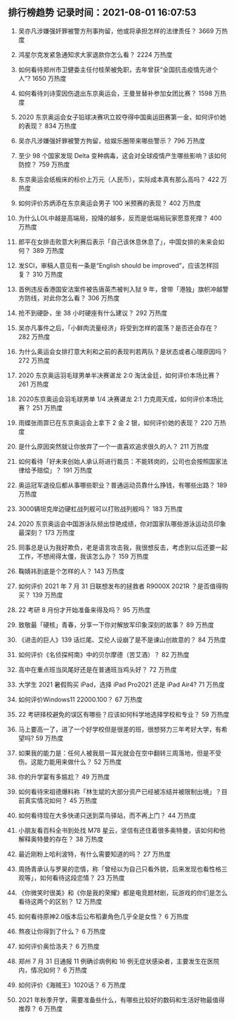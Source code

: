 
## 排行榜趋势 记录时间：2021-08-01 16:07:53
  
  1. 吴亦凡涉嫌强奸罪被警方刑事拘留，他或将承担怎样的法律责任？ 3669 万热度
    
  2. 鸿星尔克发紧急通知求大家退款你怎么看？ 2224 万热度
    
  3. 如何看待郑州市卫健委主任付桂荣被免职，去年曾获“全国抗击疫情先进个人”? 1650 万热度
    
  4. 如何看待刘诗雯因伤退出东京奥运会，王曼昱替补参加女团比赛？ 1598 万热度
    
  5. 2020 东京奥运会女子铅球决赛巩立姣夺得中国奥运田赛第一金，如何评价她的表现？ 834 万热度
    
  6. 吴亦凡涉嫌强奸罪被警方拘留，给娱乐圈带来哪些警示？ 796 万热度
    
  7. 至少 98 个国家发现 Delta 变种病毒，这会对全球疫情产生哪些影响？该如何防控？ 759 万热度
    
  8. 东京奥运会纸板床的标价上万元（人民币），实际成本真有那么高吗？ 422 万热度
    
  9. 如何评价苏炳添在东京奥运会男子 100 米预赛的表现？ 402 万热度
    
  10. 为什么LOL中越是高端局，投降的越多，反而是低端局玩家愿意死撑？ 400 万热度
    
  11. 郎平在女排击败意大利赛后表示「自己该休息休息了」，中国女排的未来会如何？ 389 万热度
    
  12. 发SCI，审稿人意见有一条是“English should be improved”，应该怎样回复？ 310 万热度
    
  13. 首例违反香港国安法案件被告唐英杰被判入狱 9 年，曾带「港独」旗帜冲越警方防线，对此你怎么看？ 306 万热度
    
  14. 抢不到硬卧，坐 38 小时硬座有什么建议？ 292 万热度
    
  15. 吴亦凡事件之后，「小鲜肉流量经济」将受到怎样的震荡？是否还会存在？ 282 万热度
    
  16. 为什么奥运会女排打意大利和之前的表现判若两队？是状态或者心理原因吗？ 272 万热度
    
  17. 2020 东京奥运羽毛球男单半决赛谌龙 2:0 淘汰金廷，如何评价本场比赛？ 261 万热度
    
  18. 2020东京奥运会羽毛球男单 1/4 决赛谌龙 2:1 力克周天成，如何评价本场比赛？ 251 万热度
    
  19. 雨蝶张雨霏已在东京奥运会上拿下 2 金 2 银，如何评价她的表现？ 220 万热度
    
  20. 是什么原因突然就让你放弃了一个一直喜欢追求很久的人？ 211 万热度
    
  21. 如何看待「好未来创始人承认将进行裁员：不能转岗的，公司也会按照国家法律给予赔偿」？ 191 万热度
    
  22. 奥运冠军退役后都从事哪些职业？普通运动员靠什么挣钱，有哪些出路？ 189 万热度
    
  23. 3000辆坦克岸边硬杠战列舰可以打败战列舰吗？ 183 万热度
    
  24. 2020 东京奥运会中国游泳队频出惊艳成绩，你对国家队哪些游泳运动员印象最深刻？ 173 万热度
    
  25. 同事总是认为我好欺负，老是语言攻击我，我很想反击，考虑到以后还要一起工作，不想闹得太僵，我该怎么办？ 159 万热度
    
  26. 鞠婧祎到底是个怎样的人？ 143 万热度
    
  27. 如何评价 2021 年 7 月 31 日联想发布的拯救者 R9000X 2021R ？是否值得购买？ 139 万热度
    
  28. 22 考研 8 月份才开始准备来得及吗？ 95 万热度
    
  29. 致敬最「硬核」青春，分享一下你对解放军印象深刻的故事？ 89 万热度
    
  30. 《进击的巨人》139 话烂尾、艾伦人设崩了是不是谏山创故意的？ 84 万热度
    
  31. 如何评价《名侦探柯南》中的贝尔摩德（苦艾酒）？ 82 万热度
    
  32. 高中在重点班当凤尾好还是在普通班当鸡头好？ 72 万热度
    
  33. 大学生 2021 暑假购买 iPad，选择 iPad Pro2021 还是 iPad Air4? 71 万热度
    
  34. 如何评价Windows11 22000.100？ 67 万热度
    
  35. 22 考研择校避免的误区有哪些？应该如何科学地选择学校和专业？ 59 万热度
    
  36. 马上要高一了，进了一个好学校但是很差的班，很想努力三年考好大学，有希望吗? 59 万热度
    
  37. 如果我的能力是：任何人被我扇一耳光就会在空中翻转三周落地，但是不受伤。这能力能用来做什么？ 52 万热度
    
  38. 你的升学宴有多尴尬？ 49 万热度
    
  39. 如何看待宋祖德爆料称「林生斌的大部分资产已经被冻结并被限制出境」？目前真实情况如何？ 45 万热度
    
  40. 如何看待现在大多快递只送到菜鸟驿站，而不再上门？ 44 万热度
    
  41. 小朋友看百科全书到处找 M78 星云，坚信有还住着很多奥特曼，该如何和他解释奥特曼的存在？ 38 万热度
    
  42. 最近刚粉上哈利波特，有什么需要知道的吗？ 27 万热度
    
  43. 周扬青承认与罗昊的恋情，称「曾经以为自己只看外貌，后来发现也看性格三观等」，如何看待这段恋情？ 23 万热度
    
  44. 《你微笑时很美》和《你是我的荣耀》都是电竞题材剧，玩游戏的你们是怎么看待这两个的区别？ 12 万热度
    
  45. 如何看待原神2.0版本后公布稻妻角色几乎全是女性？ 6 万热度
    
  46. 熬夜让你得到了什么？ 6 万热度
    
  47. 如何评价奥恰洛夫？ 6 万热度
    
  48. 郑州 7 月 31 日通报 11 例确诊病例和 16 例无症状感染者，主要发生在医院内，情况如何？ 6 万热度
    
  49. 如何评价《海贼王》1020话？ 6 万热度
    
  50. 2021 年秋季开学，需要准备些什么，有哪些比较好的数码和生活好物最值得推荐？ 6 万热度
    
